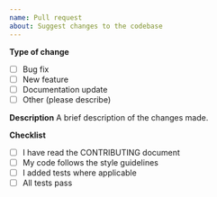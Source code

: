 ```yaml
---
name: Pull request
about: Suggest changes to the codebase
---
```


**Type of change**
- [ ] Bug fix
- [ ] New feature
- [ ] Documentation update
- [ ] Other (please describe)

**Description**
A brief description of the changes made.

**Checklist**
- [ ] I have read the CONTRIBUTING document
- [ ] My code follows the style guidelines
- [ ] I added tests where applicable
- [ ] All tests pass
